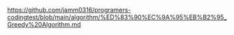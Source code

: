https://github.com/jamm0316/programers-codingtest/blob/main/algorithm/%ED%83%90%EC%9A%95%EB%B2%95_Greedy%20Algorithm.md
